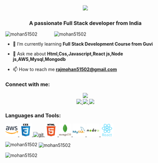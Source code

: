 
<h1 align="center">
    <img src="https://readme-typing-svg.herokuapp.com/?font=Righteous&size=35&center=true&vCenter=true&width=500&height=70&duration=4000&lines=Hi+There!+👋;+I'm+Mohanraj+Venkatachalam!;" />
</h1>
<h3 align="center">A passionate Full Stack developer from India</h3>
<img align="right" alt="mohan51502" width="350" src="https://encrypted-tbn0.gstatic.com/images?q=tbn:ANd9GcT_xcEUfsnaChTZxK8iXwicv0ucQ_g8Xfew2Q&usqp=CA"/>

<p align="left"> <img src="https://komarev.com/ghpvc/?username=mohan51502&label=Profile%20views&color=0e75b6&style=flat" alt="mohan51502" /> </p>

- 🌱 I’m currently learning **Full Stack Development Course from Guvi**


- 💬 Ask me about **Html,Css,Javascript,React js,Node js,AWS,Mysql,Mongodb**

- 📫 How to reach me **rajmohan51502@gmail.com**

<h3 align="left">Connect with me:</h3>
<div id="header" align="center">
  <img src="https://media.giphy.com/media/M9gbBd9nbDrOTu1Mqx/giphy.gif" width="100"/>
</div>
<div align="center"> 
      <a href="https://sprightly-starburst-99e983.netlify.app/" target="_blank">
     <img src="https://img.shields.io/badge/Portfolio-FF5722?style=for-the-badge&logo=todoist&logoColor=white" target="_blank" /> 
  </a>
  <a href="mailto:rajmohan51502@gmail.com">
    <img src="https://img.shields.io/badge/Gmail-333333?style=for-the-badge&logo=gmail&logoColor=red" />
  </a>
  <a href="https://linkedin.com/in/mohanraj5" target="_blank">
    <img src="https://img.shields.io/badge/LinkedIn-0077B5?style=for-the-badge&logo=linkedin&logoColor=white" target="_blank" />
  </a>

</div>

<h3 align="left">Languages and Tools:</h3>
<p align="left"> <a href="https://aws.amazon.com" target="_blank" rel="noreferrer"> <img src="https://raw.githubusercontent.com/devicons/devicon/master/icons/amazonwebservices/amazonwebservices-original-wordmark.svg" alt="aws" width="40" height="40"/> </a> <a href="https://www.w3schools.com/css/" target="_blank" rel="noreferrer"> <img src="https://raw.githubusercontent.com/devicons/devicon/master/icons/css3/css3-original-wordmark.svg" alt="css3" width="40" height="40"/> </a> <a href="https://git-scm.com/" target="_blank" rel="noreferrer"> <img src="https://www.vectorlogo.zone/logos/git-scm/git-scm-icon.svg" alt="git" width="40" height="40"/> </a> <a href="https://www.w3.org/html/" target="_blank" rel="noreferrer"> <img src="https://raw.githubusercontent.com/devicons/devicon/master/icons/html5/html5-original-wordmark.svg" alt="html5" width="40" height="40"/> </a> <a href="https://www.mongodb.com/" target="_blank" rel="noreferrer"> <img src="https://raw.githubusercontent.com/devicons/devicon/master/icons/mongodb/mongodb-original-wordmark.svg" alt="mongodb" width="40" height="40"/> </a> <a href="https://www.mysql.com/" target="_blank" rel="noreferrer"> <img src="https://raw.githubusercontent.com/devicons/devicon/master/icons/mysql/mysql-original-wordmark.svg" alt="mysql" width="40" height="40"/> </a> <a href="https://nodejs.org" target="_blank" rel="noreferrer"> <img src="https://raw.githubusercontent.com/devicons/devicon/master/icons/nodejs/nodejs-original-wordmark.svg" alt="nodejs" width="40" height="40"/> </a> <a href="https://reactjs.org/" target="_blank" rel="noreferrer"> <img src="https://raw.githubusercontent.com/devicons/devicon/master/icons/react/react-original-wordmark.svg" alt="react" width="40" height="40"/> </a> </p>

<p><img align="left" src="https://github-readme-stats.vercel.app/api/top-langs?username=mohan51502&show_icons=true&locale=en&layout=compact" alt="mohan51502" /></p>

<p>&nbsp;<img align="center" src="https://github-readme-stats.vercel.app/api?username=mohan51502&show_icons=true&locale=en" alt="mohan51502" /></p>

<p><img align="center" src="https://github-readme-streak-stats.herokuapp.com/?user=mohan51502&" alt="mohan51502" /></p>
